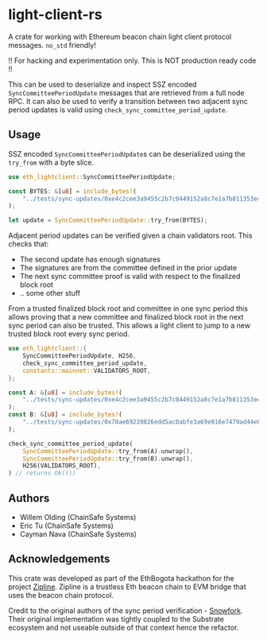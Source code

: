 # light-client-rs

A crate for working with Ethereum beacon chain light client protocol messages. `no_std` friendly!

!! For hacking and experimentation only. This is NOT production ready code !!

This can be used to deserialize and inspect SSZ encoded `SyncCommitteePeriodUpdate` messages that are retrieved from a full node RPC. It can also be used to verify a transition between two adjacent sync period updates is valid using `check_sync_committee_period_update`.

## Usage

SSZ encoded `SyncCommitteePeriodUpdate`s can be deserialized using the `try_from` with a byte slice.

```rust
use eth_lightclient::SyncCommitteePeriodUpdate;

const BYTES: &[u8] = include_bytes!(
    "../tests/sync-updates/0xe4c2cee3a9455c2b7c0449152a8c7e1a7b811353e4ea2c1dbe1cbe0c790b45f7"
);

let update = SyncCommitteePeriodUpdate::try_from(BYTES);
```

Adjacent period updates can be verified given a chain validators root. This checks that:

- The second update has enough signatures
- The signatures are from the committee defined in the prior update
- The next sync committee proof is valid with respect to the finalized block root
- .. some other stuff

From a trusted finalized block root and committee in one sync period this allows proving that a new committee and finalized block root in the next sync period can also be trusted. This allows a light client to jump to a new trusted block root every sync period.

```rust
use eth_lightclient::{
    SyncCommitteePeriodUpdate, H256,
    check_sync_committee_period_update,
    constants::mainnet::VALIDATORS_ROOT,
};

const A: &[u8] = include_bytes!(
    "../tests/sync-updates/0xe4c2cee3a9455c2b7c0449152a8c7e1a7b811353e4ea2c1dbe1cbe0c790b45f7"
);
const B: &[u8] = include_bytes!(
    "../tests/sync-updates/0x78ae69239826edd5ac0abfe3a69e916e7479ad44e834e35a08e4df7601732a85"
);

check_sync_committee_period_update(
    SyncCommitteePeriodUpdate::try_from(A).unwrap(),
    SyncCommitteePeriodUpdate::try_from(B).unwrap(),
    H256(VALIDATORS_ROOT),
) // returns Ok(())
```

## Authors

- Willem Olding (ChainSafe Systems)
- Eric Tu (ChainSafe Systems)
- Cayman Nava (ChainSafe Systems)

## Acknowledgements

This crate was developed as part of the EthBogota hackathon for the project [Zipline](https://github.com/willemolding/zipline). Zipline is a trustless Eth beacon chain to EVM bridge that uses the beacon chain protocol.

Credit to the original authors of the sync period verification - [Snowfork](https://github.com/Snowfork/snowbridge). Their original implementation was tightly coupled to the Substrate ecosystem and not useable outside of that context hence the refactor.
